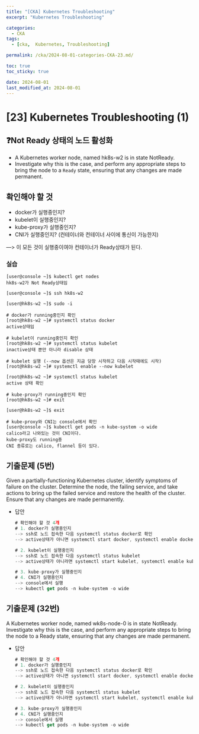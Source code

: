 ```yaml
---
title: "[CKA] Kubernetes Troubleshooting"
excerpt: "Kubernetes Troubleshooting"

categories:
  - CKA
tags:
  - [cka,  Kubernetes, Troubleshooting]

permalink: /cka/2024-08-01-categories-CKA-23.md/

toc: true
toc_sticky: true

date: 2024-08-01
last_modified_at: 2024-08-01
---
```


# [23] Kubernetes Troubleshooting (1)

## ❓Not Ready 상태의 노드 활성화

- A Kubernetes worker node, named hk8s-w2 is in state NotReady.
- Investigate why this is the case, and perform any appropriate steps to bring the node to a `Ready` state, ensuring that any changes are made permanent.

## 확인해야 할 것

- docker가 실행중인지?
- kubelet이 실행중인지?
- kube-proxy가 실행중인지?
- CNI가 실행중인지? (컨테이너와 컨테이너 사이에 통신이 가능한지)

—&gt; 이 모든 것이 실행중이여야 컨테이너가 Ready상태가 된다.

### 실습

```docker
[user@console ~]$ kubectl get nodes
hk8s-w2가 Not Ready상태임

[user@console ~]$ ssh hk8s-w2

[user@hk8s-w2 ~]$ sudo -i

# docker가 running중인지 확인
[root@hk8s-w2 ~]# systemctl status docker
active상태임

# kubelet이 running중인지 확인
[root@hk8s-w2 ~]# systemctl status kubelet
inactive상태 뿐만 아니라 disable 상태

# kubelet 실행 (--now 옵션은 지금 당장 시작하고 다음 시작때에도 시작)
[root@hk8s-w2 ~]# systemctl enable --now kubelet

[root@hk8s-w2 ~]# systemctl status kubelet
active 상태 확인

# kube-proxy가 running중인지 확인
[root@hk8s-w2 ~]# exit

[user@hk8s-w2 ~]$ exit

# kube-proxy와 CNI는 console에서 확인
[user@console ~]$ kubectl get pods -n kube-system -o wide
calico라고 나와있는 것이 CNI이다.
kube-proxy도 running중
CNI 종류로는 calico, flannel 등이 있다.

```

## 기출문제 (5번)

Given a partially-functioning Kubernetes cluster, identify symptoms of failure on the cluster. Determine the node, the failing service, and take actions to bring up the failed service and restore the health of the cluster. Ensure that any changes are made permanently.

- 답안
    
    ```jsx
    # 확인해야 할 것 4개
    # 1. docker가 실행중인지
    --> ssh로 노드 접속한 다음 systemctl status docker로 확인
    --> active상태가 아니면 systemctl start docker, systemctl enable docker
    
    # 2. kubelet이 실행중인지
    --> ssh로 노드 접속한 다음 systemctl status kubelet
    --> active상태가 아니라면 systemctl start kubelet, systemctl enable kubelet
    
    # 3. kube-proxy가 실행중인지
    # 4. CNI가 실행중인지
    --> console에서 실행
    --> kubectl get pods -n kube-system -o wide
    
    ```

## 기출문제 (32번)

A Kubernetes worker node, named wk8s-node-0 is in state NotReady. Investigate why this is the case, and perform any appropriate steps to bring the node to a Ready state, ensuring that any changes are made permanent.

- 답안
    
    ```jsx
    # 확인해야 할 것 4개
    # 1. docker가 실행중인지
    --> ssh로 노드 접속한 다음 systemctl status docker로 확인
    --> active상태가 아니면 systemctl start docker, systemctl enable docker
    
    # 2. kubelet이 실행중인지
    --> ssh로 노드 접속한 다음 systemctl status kubelet
    --> active상태가 아니라면 systemctl start kubelet, systemctl enable kubelet
    
    # 3. kube-proxy가 실행중인지
    # 4. CNI가 실행중인지
    --> console에서 실행
    --> kubectl get pods -n kube-system -o wide
    
    ```
